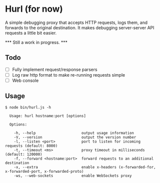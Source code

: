 Hurl (for now)
==============

A simple debugging proxy that accepts HTTP requests, logs them, and forwards
to the original destination. It makes debugging server-server API requests a
little bit easier.

*** Still a work in progress. *** 

Todo
-----
- [ ]  Fully implement request/response parsers 
- [ ]  Log raw http format to make re-running requests simple 
- [ ]  Web console

Usage
-----
```
$ node bin/hurl.js -h

  Usage: hurl hostname:port [options]

  Options:

    -h, --help                     output usage information
    -V, --version                  output the version number
    -l, --listen <port>            port to listen for incoming requests (default: 8000)
    -t, --timeout <ms>             proxy timeout in milliseconds (default: 120000)
    -f, --forward <hostname:port>  forward requests to an additional destination
    -x, --extra                    enable x-headers (x-forwarded-for, x-forwarded-port, x-forwarded-proto)
    -ws, --web-sockets             enable WebSockets proxy
```

